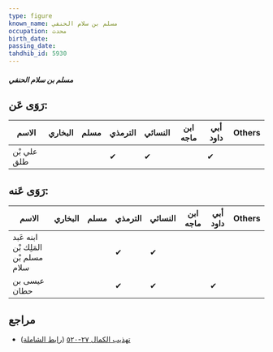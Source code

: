 ```yaml
---
type: figure
known_name: مسلم بن سلام الحنفي
occupation: محدث
birth_date:
passing_date:
tahdhib_id: 5930
---
```

##### مسلم بن سلام الحنفي

## رَوَى عَن:
| الاسم       | البخاري | مسلم | الترمذي | النسائي | ابن ماجه | أبي داود | Others |
| ----------- | ------- | ---- | ------- | ------- | -------- | -------- | ------ |
| علي بْن طلق |         |      | ✔       | ✔       |          | ✔        |        |
## رَوَى عَنه:
| الاسم                               | البخاري | مسلم | الترمذي | النسائي | ابن ماجه | أبي داود | Others |
| ----------------------------------- | ------- | ---- | ------- | ------- | -------- | -------- | ------ |
| ابنه عَبد المَلِك بْن مسلم بْن سلام |         |      | ✔       | ✔       |          |          |        |
| عيسى بن حطان                        |         |      | ✔       | ✔       |          | ✔        |        |
## مراجع
- [تهذيب الكمال ٢٧-٥٢٠](obsidian://open?vault=Tahdhib-al-Kamal&file=Figures/٥٩٣٠-مسلم%20بن%20سلام%20الحنفي) ([رابط الشاملة](https://shamela.ws/book/3722/14909))
